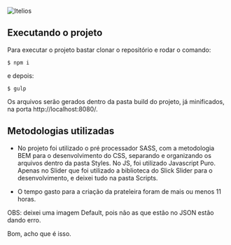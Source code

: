 ![Itelios](http://www.itelios.com.br/images/logo_itelios_orange@2x.png)

## Executando o projeto
Para executar o projeto bastar clonar o repositório e rodar o comando:
```ssh
$ npm i
```
e depois:
```ssh
$ gulp
```
Os arquivos serão gerados dentro da pasta build do projeto, já minificados, na porta http://localhost:8080/.

## Metodologias utilizadas

- No projeto foi utilizado o pré processador SASS, com a metodologia BEM para o desenvolvimento do CSS, separando e organizando os arquivos dentro da pasta Styles.
No JS, foi utilizado Javascript Puro. Apenas no Slider que foi utilizado a biblioteca do Slick Slider para o desenvolvimento, e deixei tudo na pasta Scripts.

- O tempo gasto para a criação da prateleira foram de mais ou menos 11 horas.

OBS: deixei uma imagem Default, pois não as que estão no JSON estão dando erro.

Bom, acho que é isso.